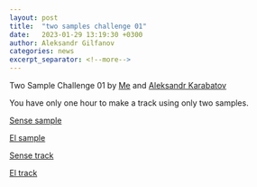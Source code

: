 ```yaml
---
layout: post
title:  "two samples challenge 01"
date:   2023-01-29 13:19:30 +0300
author: Aleksandr Gilfanov
categories: news
excerpt_separator: <!--more-->
---
```

Two Sample Challenge 01 by
[Me](https://github.com/aleksandrgilfanov) and
[Aleksandr Karabatov](https://github.com/elektron314)

You have only one hour to make a track using only two samples.
<!--more-->

[Sense sample](/mp3/sample-2023-01-sense.mp3)

[El sample](/mp3/sample-2023-01-el.mp3)

[Sense track](/mp3/track-2023-01-sense.mp3)

[El track](/mp3/track-2023-01-el.mp3)
